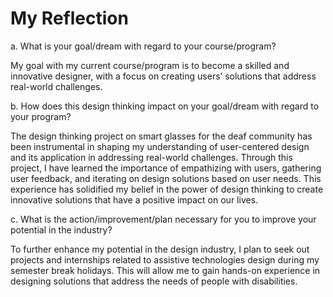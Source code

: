 # My Reflection

a. What is your goal/dream with regard to your course/program?

My goal with my current course/program is to become a skilled and innovative designer, with a focus on creating users’ solutions that address real-world challenges.

b. How does this design thinking impact on your goal/dream with regard to your program?

The design thinking project on smart glasses for the deaf community has been instrumental in shaping my understanding of user-centered design and its application in addressing real-world challenges. Through this project, I have learned the importance of empathizing with users, gathering user feedback, and iterating on design solutions based on user needs. This experience has solidified my belief in the power of design thinking to create innovative solutions that have a positive impact on our lives.

c. What is the action/improvement/plan necessary for you to improve your potential in the industry?

To further enhance my potential in the design industry, I plan to seek out projects and internships related to assistive technologies design during my semester break holidays. This will allow me to gain hands-on experience in designing solutions that address the needs of people with disabilities.

